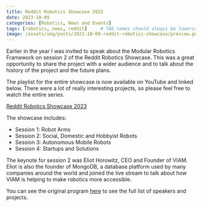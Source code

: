 ```yaml
---
title: Reddit Robotics Showcase 2023
date: 2023-10-09
categories: [Robotics, News and Events]
tags: [robotics, news, reddit]     # TAG names should always be lowercase
image: /assets/img/posts/2023-10-09-reddit-robotics-showcase/preview.png
---
```


Earlier in the year I was invited to speak about the Modular Robotics Framework on session 2 of the Reddit Robotics Showcase. This was a great opportunity to share the project with a wider audience and to talk about the history of the project and the future plans.

The playlist for the entire showcase is now available on YouTube and linked below. There were a lot of really interesting projects, so please feel free to watch the entire series.

[Reddit Robotics Showcase 2023](https://youtube.com/playlist?list=PLL_rnDPcXqHfwRNbwE3fY5yAi6ZENgOWU&si=SsWR5PybAXnE3t4T)

The showcase includes:

- Session 1: Robot Arms
- Session 2: Social, Domestic and Hobbyist Robots
- Session 3: Autonomous Mobile Robots
- Session 4: Startups and Solutions

The keynote for session 2 was Eliot Horowitz, CEO and Founder of VIAM. Eliot is also the founder of MongoDB, a database platform used by many companies around the world and joined the live stream to talk about how VIAM is helping to make robotics more accessible.

You can see the original program [here](https://redditroboticsshowcase.wordpress.com/2023-program/) to see the full list of speakers and projects.